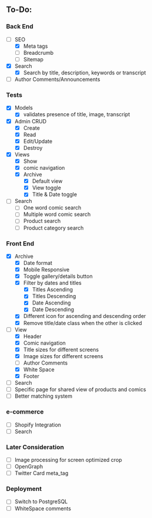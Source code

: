 ## To-Do:
### Back End
- [ ] SEO
  - [x] Meta tags
  - [ ] Breadcrumb
  - [ ] Sitemap
- [x] Search
  - [x] Search by title, description, keywords or transcript
- [ ] Author Comments/Announcements
### Tests
- [x] Models 
  - [x] validates presence of title, image, transcript
- [x] Admin CRUD
  - [x] Create
  - [x] Read
  - [x] Edit/Update
  - [x] Destroy
- [x] Views
  - [x] Show
  - [x] comic navigation
  - [x] Archive
    - [x] Default view
    - [x] View toggle
    - [x] Title & Date toggle
- [ ] Search
  - [ ] One word comic search
  - [ ] Multiple word comic search
  - [ ] Product search
  - [ ] Product category search

### Front End
- [x] Archive
  - [x] Date format
  - [x] Mobile Responsive
  - [x] Toggle gallery/details button
  - [x] Filter by dates and titles
    - [x] Titles Ascending
    - [x] Titles Descending
    - [x] Date Ascending
    - [x] Date Descending
  - [x] Different icon for ascending and descending order
  - [x] Remove title/date class when the other is clicked
- [ ] View
  - [x] Header
  - [x] Comic navigation
  - [x] Title sizes for different screens 
  - [x] Image sizes for different screens
  - [ ] Author Comments
  - [x] White Space
  - [x] Footer
- [ ] Search
 - [ ] Specific page for shared view of products and comics
 - [ ] Better matching system

### e-commerce
- [ ] Shopify Integration
- [ ] Search

### Later Consideration
- [ ] Image processing for screen optimized crop
- [ ] OpenGraph 
- [ ] Twitter Card meta_tag

### Deployment
- [ ] Switch to PostgreSQL
- [ ] WhiteSpace comments